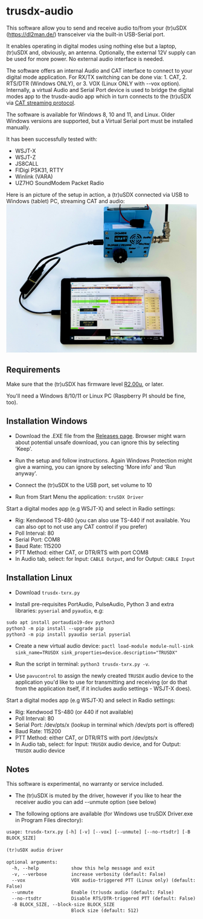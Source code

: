 # trusdx-audio

This software allow you to send and receive audio to/from your (tr)uSDX (https://dl2man.de/) transceiver via the built-in USB-Serial port.

It enables operating in digital modes using nothing else but a laptop, (tr)uSDX and, obviously, an antenna. Optionally, the external 12V supply can be used for more power. No external audio interface is needed.

The software offers an internal Audio and CAT interface to connect to your digital mode application. For RX/TX switching can be done via: 1. CAT, 2. RTS/DTR (Windows ONLY), or 3. VOX (Linux ONLY with --vox option).  Internally, a virtual Audio and Serial Port device is used to bridge the digital modes app to the trusdx-audio app which in turn connects to the (tr)uSDX via [CAT streaming protocol](https://dl2man.de/5-trusdx-details/).

The software is available for Windows 8, 10 and 11, and Linux. Older Windows versions are supported, but a Virtual Serial port must be installed manually.

It has been successfully tested with:
- WSJT-X
- WSJT-Z
- JS8CALL
- FlDigi PSK31, RTTY
- Winlink (VARA)
- UZ7HO SoundModem Packet Radio

Here is an picture of the setup in action, a (tr)uSDX connected via USB to Windows (tablet) PC, streaming CAT and audio:
![screenshot](img/qso.jpg)
 
## Requirements

Make sure that the (tr)uSDX has firmware level [R2.00u](https://dl2man.de/wp-content/uploads/2022/01/wp.php/beta.html), or later.

You'll need a Windows 8/10/11 or Linux PC (Raspberry PI should be fine, too).

## Installation Windows

* Download the .EXE file from the [Releases page](https://github.com/threeme3/trusdx-audio/releases). Browser might warn about potential unsafe download, you can ignore this by selecting 'Keep'.

* Run the setup and follow instructions. Again Windows Protection might give a warning, you can ignore by selecting 'More info' and 'Run anyway'.

* Connect the (tr)uSDX to the USB port, set volume to 10

* Run from Start Menu the application: `truSDX Driver`

Start a digital modes app (e.g WSJT-X) and select in Radio settings:
- Rig: Kendwood TS-480 (you can also use TS-440 if not available. You can also opt to not use any CAT control if you prefer)
- Poll Interval: 80
- Serial Port: COM8
- Baud Rate: 115200
- PTT Method:  either CAT, or DTR/RTS with port COM8
- In Audio tab, select: for Input: `CABLE Output`, and for Output: `CABLE Input`

## Installation Linux

* Download `trusdx-txrx.py`

* Install pre-requisites PortAudio, PulseAudio, Python 3 and extra libraries: `pyserial` and `pyaudio`, e.g:
```
sudo apt install portaudio19-dev python3
python3 -m pip install --upgrade pip
python3 -m pip install pyaudio serial pyserial
```

* Create a new virtual audio device:
```pactl load-module module-null-sink sink_name=TRUSDX sink_properties=device.description="TRUSDX"```

* Run the script in terminal:
```python3 trusdx-txrx.py -v```.

* Use `pavucontrol` to assign the newly created `TRUSDX` audio device to the application you'd like to use for transmitting and receiving (or do that from the application itself, if it includes audio settings - WSJT-X does).

Start a digital modes app (e.g WSJT-X) and select in Radio settings:
- Rig: Kendwood TS-480 (or 440 if not available)
- Poll Interval: 80
- Serial Port: /dev/pts/x  (lookup in terminal which /dev/pts port is offered)
- Baud Rate: 115200
- PTT Method:  either CAT, or DTR/RTS with port /dev/pts/x
- In Audio tab, select: for Input: `TRUSDX` audio device, and for Output: `TRUSDX` audio device

## Notes
This software is experimental, no warranty or service included.

- The (tr)uSDX is muted by the driver, however if you like to hear the receiver audio you can add --unmute option (see below)

- The following options are available (for Windows use truSDX Driver.exe in Program Files directory):

```
usage: trusdx-txrx.py [-h] [-v] [--vox] [--unmute] [--no-rtsdtr] [-B BLOCK_SIZE]

(tr)uSDX audio driver

optional arguments:
  -h, --help            show this help message and exit
  -v, --verbose         increase verbosity (default: False)
  --vox                 VOX audio-triggered PTT (Linux only) (default: False)
  --unmute              Enable (tr)usdx audio (default: False)
  --no-rtsdtr           Disable RTS/DTR-triggered PTT (default: False)
  -B BLOCK_SIZE, --block-size BLOCK_SIZE
                        Block size (default: 512)
```


